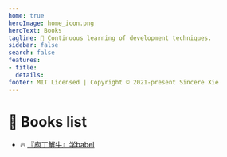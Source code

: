 ```yaml
---
home: true
heroImage: home_icon.png
heroText: Books
tagline: 🚀 Continuous learning of development techniques.
sidebar: false
search: false
features:
- title: 
  details: 
footer: MIT Licensed | Copyright © 2021-present Sincere Xie
---
```


# 📖 Books list

+ 🔥  [『庖丁解牛』学babel](./learn-babel/)
